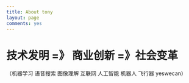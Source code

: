 ```yaml
---
title: About tony
layout: page
comments: yes
---
```


技术发明 =》 商业创新 =》社会变革
================================

（机器学习 语音搜索 图像理解 互联网 人工智能 机器人 飞行器 yeswecan）

